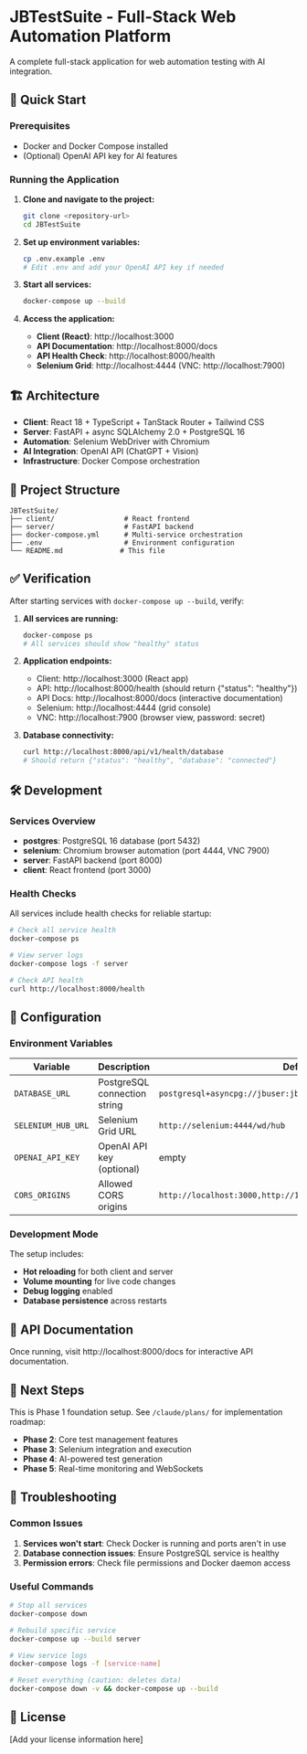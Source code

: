 # JBTestSuite - Full-Stack Web Automation Platform

A complete full-stack application for web automation testing with AI integration.

## 🚀 Quick Start

### Prerequisites

- Docker and Docker Compose installed
- (Optional) OpenAI API key for AI features

### Running the Application

1. **Clone and navigate to the project:**
   ```bash
   git clone <repository-url>
   cd JBTestSuite
   ```

2. **Set up environment variables:**
   ```bash
   cp .env.example .env
   # Edit .env and add your OpenAI API key if needed
   ```

3. **Start all services:**
   ```bash
   docker-compose up --build
   ```

4. **Access the application:**
   - **Client (React)**: http://localhost:3000
   - **API Documentation**: http://localhost:8000/docs
   - **API Health Check**: http://localhost:8000/health
   - **Selenium Grid**: http://localhost:4444 (VNC: http://localhost:7900)

## 🏗️ Architecture

- **Client**: React 18 + TypeScript + TanStack Router + Tailwind CSS
- **Server**: FastAPI + async SQLAlchemy 2.0 + PostgreSQL 16
- **Automation**: Selenium WebDriver with Chromium
- **AI Integration**: OpenAI API (ChatGPT + Vision)
- **Infrastructure**: Docker Compose orchestration

## 📁 Project Structure

```
JBTestSuite/
├── client/                 # React frontend
├── server/                 # FastAPI backend
├── docker-compose.yml      # Multi-service orchestration
├── .env                    # Environment configuration
└── README.md              # This file
```

## ✅ Verification

After starting services with `docker-compose up --build`, verify:

1. **All services are running:**
   ```bash
   docker-compose ps
   # All services should show "healthy" status
   ```

2. **Application endpoints:**
   - Client: http://localhost:3000 (React app)
   - API: http://localhost:8000/health (should return {"status": "healthy"})
   - API Docs: http://localhost:8000/docs (interactive documentation)
   - Selenium: http://localhost:4444 (grid console)
   - VNC: http://localhost:7900 (browser view, password: secret)

3. **Database connectivity:**
   ```bash
   curl http://localhost:8000/api/v1/health/database
   # Should return {"status": "healthy", "database": "connected"}
   ```

## 🛠️ Development

### Services Overview

- **postgres**: PostgreSQL 16 database (port 5432)
- **selenium**: Chromium browser automation (port 4444, VNC 7900)
- **server**: FastAPI backend (port 8000)
- **client**: React frontend (port 3000)

### Health Checks

All services include health checks for reliable startup:

```bash
# Check all service health
docker-compose ps

# View server logs
docker-compose logs -f server

# Check API health
curl http://localhost:8000/health
```

## 🔧 Configuration

### Environment Variables

| Variable | Description | Default |
|----------|-------------|---------|
| `DATABASE_URL` | PostgreSQL connection string | `postgresql+asyncpg://jbuser:jbpass@postgres:5432/jbtestsuite` |
| `SELENIUM_HUB_URL` | Selenium Grid URL | `http://selenium:4444/wd/hub` |
| `OPENAI_API_KEY` | OpenAI API key (optional) | empty |
| `CORS_ORIGINS` | Allowed CORS origins | `http://localhost:3000,http://127.0.0.1:3000` |

### Development Mode

The setup includes:
- **Hot reloading** for both client and server
- **Volume mounting** for live code changes
- **Debug logging** enabled
- **Database persistence** across restarts

## 📖 API Documentation

Once running, visit http://localhost:8000/docs for interactive API documentation.

## 🎯 Next Steps

This is Phase 1 foundation setup. See `/claude/plans/` for implementation roadmap:

- **Phase 2**: Core test management features
- **Phase 3**: Selenium integration and execution
- **Phase 4**: AI-powered test generation
- **Phase 5**: Real-time monitoring and WebSockets

## 🐛 Troubleshooting

### Common Issues

1. **Services won't start**: Check Docker is running and ports aren't in use
2. **Database connection issues**: Ensure PostgreSQL service is healthy
3. **Permission errors**: Check file permissions and Docker daemon access

### Useful Commands

```bash
# Stop all services
docker-compose down

# Rebuild specific service
docker-compose up --build server

# View service logs
docker-compose logs -f [service-name]

# Reset everything (caution: deletes data)
docker-compose down -v && docker-compose up --build
```

## 📝 License

[Add your license information here]